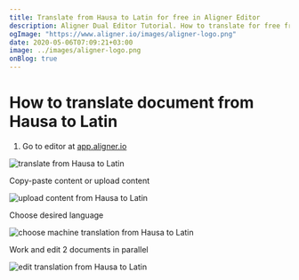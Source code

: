 ```yaml
---
title: Translate from Hausa to Latin for free in Aligner Editor
description: Aligner Dual Editor Tutorial. How to translate for free from Hausa to Latin. Aligner is multilingual document management platform. 
ogImage: "https://www.aligner.io/images/aligner-logo.png"
date: 2020-05-06T07:09:21+03:00
image: ../images/aligner-logo.png
onBlog: true
---
```


# How to translate document from Hausa to Latin

1. Go to editor at [app.aligner.io](https://app.aligner.io "Aligner App web page")

![translate from Hausa to Latin](../aligner-blank-editor.png "translate from Hausa to Latin")

Copy-paste content or upload content

![upload content from Hausa to Latin](../aligner-uploaded-document.png "upload content from Hausa to Latin")

Choose desired language

![choose machine translation from Hausa to Latin](../aligner-language-dropdown.png "choose machine translation from Hausa to Latin")

Work and edit 2 documents in parallel

![edit translation from Hausa to Latin](../aligner-double-sitded-editor.png "edit translation from Hausa to Latin")

